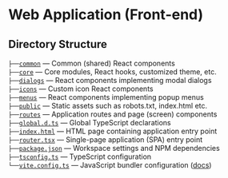 # Web Application (Front-end)

## Directory Structure

`├──`[`common`](common) — Common (shared) React components<br>
`├──`[`core`](core) — Core modules, React hooks, customized theme, etc.<br>
`├──`[`dialogs`](./dialogs) — React components implementing modal dialogs<br>
`├──`[`icons`](./icons) — Custom icon React components<br>
`├──`[`menus`](./menus) — React components implementing popup menus<br>
`├──`[`public`](public) — Static assets such as robots.txt, index.html etc.<br>
`├──`[`routes`](routes) — Application routes and page (screen) components<br>
`├──`[`global.d.ts`](global.d.ts) — Global TypeScript declarations<br>
`├──`[`index.html`](index.html) — HTML page containing application entry point<br>
`├──`[`router.tsx`](index.tsx) — Single-page application (SPA) entry point<br>
`├──`[`package.json`](package.json) — Workspace settings and NPM dependencies<br>
`├──`[`tsconfig.ts`](tsconfig.json) — TypeScript configuration<br>
`└──`[`vite.config.ts`](vite.config.ts) — JavaScript bundler
configuration ([docs](https://vitejs.dev/config/))<br>
